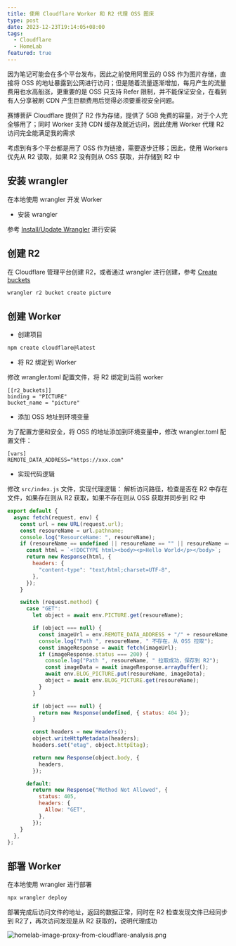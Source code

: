 ```yaml
---
title: 使用 Cloudflare Worker 和 R2 代理 OSS 图床
type: post
date: 2023-12-23T19:14:05+08:00
tags:
  - Cloudflare
  - HomeLab
featured: true
---
```


因为笔记可能会在多个平台发布，因此之前使用阿里云的 OSS 作为图片存储，直接将 OSS 的地址暴露到公网进行访问；但是随着流量逐渐增加，每月产生的流量费用也水高船涨，更重要的是 OSS 只支持 Refer 限制，并不能保证安全，在看到有人分享被刷 CDN 产生巨额费用后觉得必须要重视安全问题。

赛博菩萨 Cloudflare 提供了 R2 作为存储，提供了 5GB 免费的容量，对于个人完全够用了；同时 Worker 支持 CDN 缓存及就近访问，因此使用 Worker 代理 R2 访问完全能满足我的需求

考虑到有多个平台都是用了 OSS 作为链接，需要逐步迁移；因此，使用 Workers 优先从 R2 读取，如果 R2 没有则从 OSS 获取，并存储到 R2 中

## 安装 wrangler

在本地使用 wrangler 开发 Worker

- 安装 wrangler

参考 [Install/Update Wrangler](https://developers.cloudflare.com/workers/wrangler/install-and-update/) 进行安装

## 创建 R2

在 Cloudflare 管理平台创建 R2，或者通过 wrangler 进行创建，参考 [Create buckets](https://developers.cloudflare.com/r2/buckets/create-buckets/)

```bash
wrangler r2 bucket create picture
```

## 创建 Worker

- 创建项目

```bash
npm create cloudflare@latest
```

- 将 R2 绑定到 Worker

修改 wrangler.toml 配置文件，将 R2 绑定到当前 worker

```
[[r2_buckets]]
binding = "PICTURE"
bucket_name = "picture"
```

- 添加 OSS 地址到环境变量

为了配置方便和安全，将 OSS 的地址添加到环境变量中，修改 wrangler.toml 配置文件：

```
[vars]
REMOTE_DATA_ADDRESS="https://xxx.com"
```

- 实现代码逻辑

修改 `src/index.js` 文件，实现代理逻辑：
解析访问路径，检查是否在 R2 中存在文件，如果存在则从 R2 获取，如果不存在则从 OSS 获取并同步到 R2 中

```javascript
export default {
  async fetch(request, env) {
    const url = new URL(request.url);
    const resoureName = url.pathname;
    console.log("ResourceName: ", resoureName);
    if (resoureName == undefined || resoureName == "" || resoureName == "/") {
      const html = `<!DOCTYPE html><body><p>Hello World</p></body>`;
      return new Response(html, {
        headers: {
          "content-type": "text/html;charset=UTF-8",
        },
      });
    }

    switch (request.method) {
      case "GET":
        let object = await env.PICTURE.get(resoureName);

        if (object === null) {
          const imageUrl = env.REMOTE_DATA_ADDRESS + "/" + resoureName;
          console.log("Path ", resoureName, " 不存在，从 OSS 拉取");
          const imageResponse = await fetch(imageUrl);
          if (imageResponse.status === 200) {
            console.log("Path ", resoureName, " 拉取成功，保存到 R2");
            const imageData = await imageResponse.arrayBuffer();
            await env.BLOG_PICTURE.put(resoureName, imageData);
            object = await env.BLOG_PICTURE.get(resoureName);
          }
        }

        if (object === null) {
          return new Response(undefined, { status: 404 });
        }

        const headers = new Headers();
        object.writeHttpMetadata(headers);
        headers.set("etag", object.httpEtag);

        return new Response(object.body, {
          headers,
        });

      default:
        return new Response("Method Not Allowed", {
          status: 405,
          headers: {
            Allow: "GET",
          },
        });
    }
  },
};
```

## 部署 Worker

在本地使用 wrangler 进行部署

```bash
npx wrangler deploy
```

部署完成后访问文件的地址，返回的数据正常，同时在 R2 检查发现文件已经同步到 R2了，再次访问发现是从 R2 获取的，说明代理成功

![homelab-image-proxy-from-cloudflare-analysis.png](https://img.hellowood.dev/picture/homelab-image-proxy-from-cloudflare-analysis.png)
